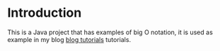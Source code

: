 # Introduction
This is a Java project that has examples of big O notation, it is used as example in my blog [blog tutorials](https://marcusvieira.tech/2019/06/25/big-o-notation-in-java/) tutorials.
